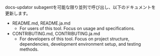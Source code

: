 docs-updator subagentを可能な限り並列で呼び出し、以下のドキュメントを更新します。

- README.md, README.ja.md
  - For users of this tool. Focus on usage and specifications.
- CONTRIBUTING.md, CONTRIBUTING.ja.md
  - For developers of this tool. Focus on project structure, dependencies, development environment setup, and testing methods.
